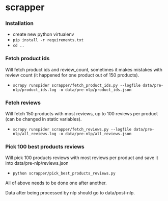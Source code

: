 # scrapper

### Installation
* create new python virtualenv
* `pip install -r requirements.txt`
* `cd ..`

### Fetch product ids

Will fetch product ids and review_count, sometimes it makes mistakes with review count 
(it happened for one product out of 150 products).
* `scrapy runspider scrapper/fetch_product_ids.py --logfile data/pre-nlp/product_ids.log -o data/pre-nlp/product_ids.json`
### Fetch reviews

Will fetch 150 products with most reviews, up to 100 reviews per product 
(can be changed in static variables).
* `scrapy runspider scrapper/fetch_reviews.py --logfile data/pre-nlp/all_reviews.log -o data/pre-nlp/all_reviews.json`

### Pick 100 best products reviews

Will pick 100 products reviews with most reviews per product 
and save it into data/pre-nlp/reviews.json
* `python scrapper/pick_best_products_reviews.py`

All of above needs to be done one after another.

Data after being processed by nlp should go to data/post-nlp.